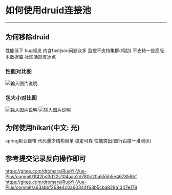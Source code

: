 # 如何使用druid连接池
- - -
## 为何移除druid

性能低下 bug频发 内含fastjson问题众多 监控不支持集群(鸡肋) 不支持一些高版本数据库 社区活跃度冰点

### 性能对比图
![输入图片说明](https://foruda.gitee.com/images/1667888745256002635/1bbd3481_1766278.png "屏幕截图")
### 包大小对比图
![输入图片说明](https://foruda.gitee.com/images/1667888760611300040/87af8d82_1766278.png "屏幕截图")
![输入图片说明](https://foruda.gitee.com/images/1667888766932068690/7b379298_1766278.png "屏幕截图")

## 为何使用hikari(中文: 光)

spring默认自带 代码量少结构简单 稳定可靠 性能突出(自行百度一堆测评)

## 参考提交记录反向操作即可

https://gitee.com/dromara/RuoYi-Vue-Plus/commit/1f42bd3d22c104aaa2d780c20a555b5e467858bf <br>
https://gitee.com/dromara/RuoYi-Vue-Plus/commit/a63abbf268e4c0a60344f63b5cba828a1347e178
